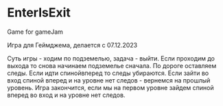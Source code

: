# EnterIsExit
Game for gameJam

Игра для Геймджема, делается с 07.12.2023

Суть игры - ходим по подземелью, задача - выйти. Если проходим до выхода то снова начинаем подземелье сначала. По дороге оставляем следы. Если идти спинойвперед то следы убираются.
Если зайти во вход спиной вперед и на уровне нет следов - вернемся на прошлый уровень.
Игра закончится, если мы на первом уровне зайдем спиной вперед во вход и на уровне нет следов.
